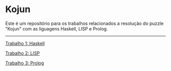 # Kojun

Este é um repositório para os trabalhos relacionados a resolução do puzzle "Kojun" com as liguagens Haskell, LISP e Prolog.

---

[Trabalho 1: Haskell](https://github.com/ErFer7/Kojun/tree/main/Haskell)

[Trabalho 2: LISP](https://github.com/ErFer7/Kojun/tree/main/LISP)

[Trabalho 3: Prolog](https://github.com/ErFer7/Kojun/tree/main/Prolog)
